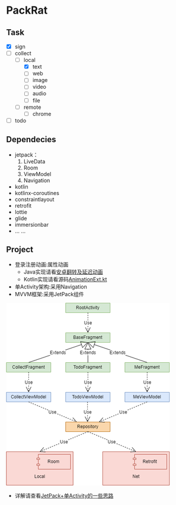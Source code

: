 # PackRat

## Task
- [x] sign
- [ ] collect
  - [ ] local
    - [x] text
    - [ ] web
    - [ ] image
    - [ ] video
    - [ ] audio
    - [ ] file
  - [ ] remote
    - [ ] chrome
- [ ] todo

## Dependecies
* jetpack：
  1. LiveData
  2. Room
  3. ViewModel
  4. Navigation
* kotlin
* kotlinx-coroutines
* constraintlayout
* retrofit
* lottie
* glide
* immersionbar
* ... ...

## Project
- 登录注册动画:属性动画
  * Java实现请看[安卓翻转及延迟动画](https://www.jianshu.com/p/f9b618e37c5a)
  * Kotlin实现请看源码[AnimationExt.kt](https://github.com/512DIDIDI/PackRat/blob/master/app/src/main/java/com/dididi/packrat/utils/AnimationExt.kt)
- 单Activity架构:采用Navigation
- MVVM框架:采用JetPack组件

![MVVM框架](https://github.com/512DIDIDI/PackRat/blob/master/app/src/main/assets/mvvm%E6%9E%B6%E6%9E%84.png)
- 详解请查看[JetPack+单Activity的一些思路](https://www.jianshu.com/p/1560de5422ca)
